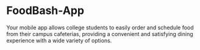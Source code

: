 # FoodBash-App
Your mobile app allows college students to easily order and schedule food from their campus cafeterias, providing a convenient and satisfying dining experience with a wide variety of options.
